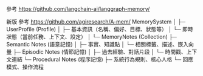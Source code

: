 參考 https://github.com/langchain-ai/langgraph-memory/

新版 參考 https://github.com/agiresearch/A-mem/
MemorySystem
│
├─ UserProfile (Profile)
│   ├─ 基本資訊（名稱、偏好、目標、狀態等）
│   └─ 即時狀態（當前任務、上下文、設定）
│
└─ MemoryNotes (Collection)
    ├─ Semantic Notes (語意記憶)
    │   ├─ 事實、知識點
    │   └─ 相關標籤、描述、嵌入向量
    ├─ Episodic Notes (情節記憶)
    │   ├─ 過去經驗、對話片段
    │   └─ 時間戳、上下文連結
    └─ Procedural Notes (程序記憶)
        ├─ 系統行為規則、核心人格
        └─ 回應模式、操作流程